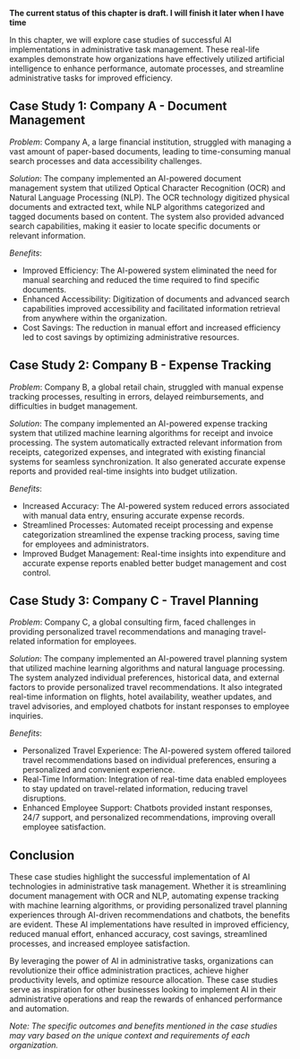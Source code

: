 **The current status of this chapter is draft. I will finish it later when I have time**

In this chapter, we will explore case studies of successful AI implementations in administrative task management. These real-life examples demonstrate how organizations have effectively utilized artificial intelligence to enhance performance, automate processes, and streamline administrative tasks for improved efficiency.

**Case Study 1: Company A - Document Management**
-------------------------------------------------

*Problem*: Company A, a large financial institution, struggled with managing a vast amount of paper-based documents, leading to time-consuming manual search processes and data accessibility challenges.

*Solution*: The company implemented an AI-powered document management system that utilized Optical Character Recognition (OCR) and Natural Language Processing (NLP). The OCR technology digitized physical documents and extracted text, while NLP algorithms categorized and tagged documents based on content. The system also provided advanced search capabilities, making it easier to locate specific documents or relevant information.

*Benefits*:

* Improved Efficiency: The AI-powered system eliminated the need for manual searching and reduced the time required to find specific documents.
* Enhanced Accessibility: Digitization of documents and advanced search capabilities improved accessibility and facilitated information retrieval from anywhere within the organization.
* Cost Savings: The reduction in manual effort and increased efficiency led to cost savings by optimizing administrative resources.

**Case Study 2: Company B - Expense Tracking**
----------------------------------------------

*Problem*: Company B, a global retail chain, struggled with manual expense tracking processes, resulting in errors, delayed reimbursements, and difficulties in budget management.

*Solution*: The company implemented an AI-powered expense tracking system that utilized machine learning algorithms for receipt and invoice processing. The system automatically extracted relevant information from receipts, categorized expenses, and integrated with existing financial systems for seamless synchronization. It also generated accurate expense reports and provided real-time insights into budget utilization.

*Benefits*:

* Increased Accuracy: The AI-powered system reduced errors associated with manual data entry, ensuring accurate expense records.
* Streamlined Processes: Automated receipt processing and expense categorization streamlined the expense tracking process, saving time for employees and administrators.
* Improved Budget Management: Real-time insights into expenditure and accurate expense reports enabled better budget management and cost control.

**Case Study 3: Company C - Travel Planning**
---------------------------------------------

*Problem*: Company C, a global consulting firm, faced challenges in providing personalized travel recommendations and managing travel-related information for employees.

*Solution*: The company implemented an AI-powered travel planning system that utilized machine learning algorithms and natural language processing. The system analyzed individual preferences, historical data, and external factors to provide personalized travel recommendations. It also integrated real-time information on flights, hotel availability, weather updates, and travel advisories, and employed chatbots for instant responses to employee inquiries.

*Benefits*:

* Personalized Travel Experience: The AI-powered system offered tailored travel recommendations based on individual preferences, ensuring a personalized and convenient experience.
* Real-Time Information: Integration of real-time data enabled employees to stay updated on travel-related information, reducing travel disruptions.
* Enhanced Employee Support: Chatbots provided instant responses, 24/7 support, and personalized recommendations, improving overall employee satisfaction.

**Conclusion**
--------------

These case studies highlight the successful implementation of AI technologies in administrative task management. Whether it is streamlining document management with OCR and NLP, automating expense tracking with machine learning algorithms, or providing personalized travel planning experiences through AI-driven recommendations and chatbots, the benefits are evident. These AI implementations have resulted in improved efficiency, reduced manual effort, enhanced accuracy, cost savings, streamlined processes, and increased employee satisfaction.

By leveraging the power of AI in administrative tasks, organizations can revolutionize their office administration practices, achieve higher productivity levels, and optimize resource allocation. These case studies serve as inspiration for other businesses looking to implement AI in their administrative operations and reap the rewards of enhanced performance and automation.

*Note: The specific outcomes and benefits mentioned in the case studies may vary based on the unique context and requirements of each organization.*
